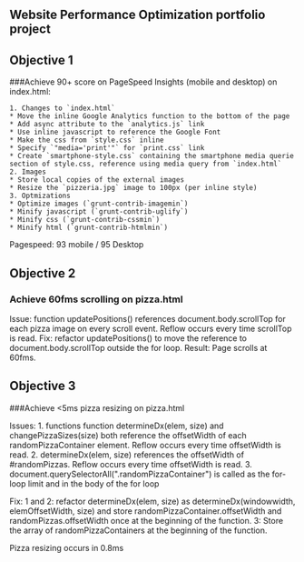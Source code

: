## Website Performance Optimization portfolio project

## Objective 1
###Achieve 90+ score on PageSpeed Insights (mobile and desktop) on index.html:

	1. Changes to `index.html`
	* Move the inline Google Analytics function to the bottom of the page
	* Add async attribute to the `analytics.js` link
	* Use inline javascript to reference the Google Font
	* Make the css from `style.css` inline
	* Specify `"media='print'"` for `print.css` link
	* Create `smartphone-style.css` containing the smartphone media querie section of style.css, reference using media query from `index.html`
	2. Images
	* Store local copies of the external images
	* Resize the `pizzeria.jpg` image to 100px (per inline style)
	3. Optmizations
	* Optimize images (`grunt-contrib-imagemin`)
	* Minify javascript (`grunt-contrib-uglify`)
	* Minify css (`grunt-contrib-cssmin`)
	* Minify html (`grunt-contrib-htmlmin`)

Pagespeed: 93 mobile / 95 Desktop

## Objective 2
### Achieve 60fms scrolling on pizza.html

Issue: function updatePositions() references document.body.scrollTop for each pizza image on every scroll event. Reflow occurs every time scrollTop is read.
Fix: refactor updatePositions() to move the reference to document.body.scrollTop outside the for loop.
Result: Page scrolls at 60fms.

## Objective 3
###Achieve <5ms pizza resizing on pizza.html

Issues: 1. functions function determineDx(elem, size) and changePizzaSizes(size) both reference the offsetWidth of each randomPizzaContainer element. Reflow occurs every time offsetWidth is read.
	2. determineDx(elem, size) references the offsetWidth of #randomPizzas. Reflow occurs every time offsetWidth is read.
	3. document.querySelectorAll(".randomPizzaContainer") is called as the for-loop limit and in the body of the for loop

Fix:	1 and 2: refactor determineDx(elem, size) as determineDx(windowwidth, elemOffsetWidth, size) and store randomPizzaContainer.offsetWidth and randomPizzas.offsetWidth once at the beginning of the function.
	3: Store the array of randomPizzaContainers at the beginning of the function.

Pizza resizing occurs in 0.8ms

